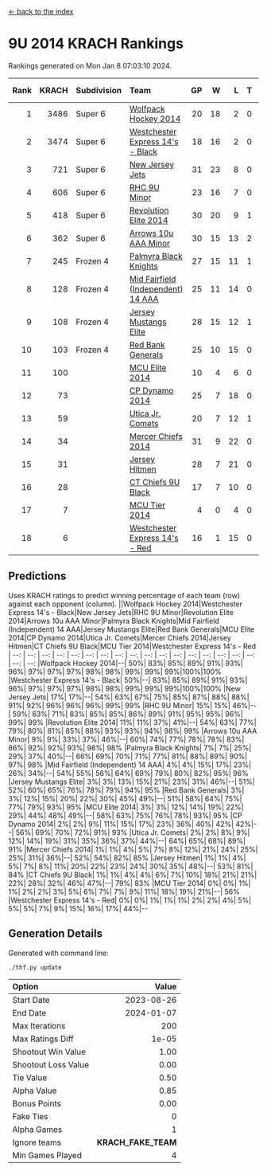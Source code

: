 [<- back to the index](readme.md)
# 9U 2014 KRACH Rankings
Rankings generated on Mon Jan  8 07:03:10 2024.

Rank|KRACH|Subdivision|Team|GP|W|L|T|OTW|OTL|SoS|Exp Wins|Win Diff
---:|---:|:---|:---|---:|---:|---:|---:|---:|---:|---:|---:|---:
1|3486|Super 6|[Wolfpack Hockey 2014](https://gamesheetstats.com/seasons/3664/teams/140871/schedule)|20|18|2|0|0|1|545|18.8|-0.0
2|3474|Super 6|[Westchester Express 14's - Black](https://gamesheetstats.com/seasons/3664/teams/140873/schedule)|18|16|2|0|2|0|607|16.8|-0.0
3|721|Super 6|[New Jersey Jets](https://gamesheetstats.com/seasons/3664/teams/140881/schedule)|31|23|8|0|3|0|594|23.9|0.0
4|606|Super 6|[RHC 9U Minor](https://gamesheetstats.com/seasons/3664/teams/140876/schedule)|23|16|7|0|1|0|625|16.9|0.0
5|418|Super 6|[Revolution Elite 2014](https://gamesheetstats.com/seasons/3664/teams/140880/schedule)|30|20|9|1|2|1|335|21.4|0.0
6|362|Super 6|[Arrows 10u AAA Minor](https://gamesheetstats.com/seasons/3664/teams/140872/schedule)|30|15|13|2|0|2|812|16.9|0.0
7|245|Frozen 4|[Palmyra Black Knights](https://gamesheetstats.com/seasons/3664/teams/140875/schedule)|27|15|11|1|1|1|458|16.4|0.0
8|128|Frozen 4|[Mid Fairfield (Independent) 14 AAA](https://gamesheetstats.com/seasons/3664/teams/140878/schedule)|25|11|14|0|1|0|732|11.9|0.0
9|108|Frozen 4|[Jersey Mustangs Elite](https://gamesheetstats.com/seasons/3664/teams/140888/schedule)|28|15|12|1|1|3|178|16.4|0.0
10|103|Frozen 4|[Red Bank Generals](https://gamesheetstats.com/seasons/3664/teams/140883/schedule)|25|10|15|0|0|1|477|10.9|0.0
11|100||[MCU Elite 2014](https://gamesheetstats.com/seasons/3664/teams/140874/schedule)|10|4|6|0|0|1|1296|4.9|0.0
12|73||[CP Dynamo 2014](https://gamesheetstats.com/seasons/3664/teams/140877/schedule)|25|7|18|0|0|1|736|7.9|0.0
13|59||[Utica Jr. Comets](https://gamesheetstats.com/seasons/3664/teams/140884/schedule)|20|7|12|1|0|1|500|8.4|0.0
14|34||[Mercer Chiefs 2014](https://gamesheetstats.com/seasons/3664/teams/140885/schedule)|31|9|22|0|1|2|200|9.9|0.0
15|31||[Jersey Hitmen](https://gamesheetstats.com/seasons/3664/teams/140879/schedule)|28|7|21|0|1|0|522|7.9|0.0
16|28||[CT Chiefs 9U Black](https://gamesheetstats.com/seasons/3664/teams/140886/schedule)|17|7|10|0|1|0|157|7.9|0.0
17|7||[MCU Tier 2014](https://gamesheetstats.com/seasons/3664/teams/140882/schedule)|4|0|4|0|0|0|302|0.9|0.0
18|6||[Westchester Express 14's - Red](https://gamesheetstats.com/seasons/3664/teams/140887/schedule)|16|1|15|0|0|0|138|1.9|0.0

## Predictions
Uses KRACH ratings to predict winning percentage of each team (row) against each opponent (column).
||Wolfpack Hockey 2014|Westchester Express 14's - Black|New Jersey Jets|RHC 9U Minor|Revolution Elite 2014|Arrows 10u AAA Minor|Palmyra Black Knights|Mid Fairfield (Independent) 14 AAA|Jersey Mustangs Elite|Red Bank Generals|MCU Elite 2014|CP Dynamo 2014|Utica Jr. Comets|Mercer Chiefs 2014|Jersey Hitmen|CT Chiefs 9U Black|MCU Tier 2014|Westchester Express 14's - Red
| --: | --: | --: | --: | --: | --: | --: | --: | --: | --: | --: | --: | --: | --: | --: | --: | --: | --: | --: 
|Wolfpack Hockey 2014|--| 50%| 83%| 85%| 89%| 91%| 93%| 96%| 97%| 97%| 97%| 98%| 98%| 99%| 99%| 99%|100%|100%
|Westchester Express 14's - Black| 50%|--| 83%| 85%| 89%| 91%| 93%| 96%| 97%| 97%| 97%| 98%| 98%| 99%| 99%| 99%|100%|100%
|New Jersey Jets| 17%| 17%|--| 54%| 63%| 67%| 75%| 85%| 87%| 88%| 88%| 91%| 92%| 96%| 96%| 96%| 99%| 99%
|RHC 9U Minor| 15%| 15%| 46%|--| 59%| 63%| 71%| 83%| 85%| 85%| 86%| 89%| 91%| 95%| 95%| 96%| 99%| 99%
|Revolution Elite 2014| 11%| 11%| 37%| 41%|--| 54%| 63%| 77%| 79%| 80%| 81%| 85%| 88%| 93%| 93%| 94%| 98%| 99%
|Arrows 10u AAA Minor|  9%|  9%| 33%| 37%| 46%|--| 60%| 74%| 77%| 78%| 78%| 83%| 86%| 92%| 92%| 93%| 98%| 98%
|Palmyra Black Knights|  7%|  7%| 25%| 29%| 37%| 40%|--| 66%| 69%| 70%| 71%| 77%| 81%| 88%| 89%| 90%| 97%| 98%
|Mid Fairfield (Independent) 14 AAA|  4%|  4%| 15%| 17%| 23%| 26%| 34%|--| 54%| 55%| 56%| 64%| 69%| 79%| 80%| 82%| 95%| 96%
|Jersey Mustangs Elite|  3%|  3%| 13%| 15%| 21%| 23%| 31%| 46%|--| 51%| 52%| 60%| 65%| 76%| 78%| 79%| 94%| 95%
|Red Bank Generals|  3%|  3%| 12%| 15%| 20%| 22%| 30%| 45%| 49%|--| 51%| 58%| 64%| 75%| 77%| 79%| 93%| 95%
|MCU Elite 2014|  3%|  3%| 12%| 14%| 19%| 22%| 29%| 44%| 48%| 49%|--| 58%| 63%| 75%| 76%| 78%| 93%| 95%
|CP Dynamo 2014|  2%|  2%|  9%| 11%| 15%| 17%| 23%| 36%| 40%| 42%| 42%|--| 56%| 69%| 70%| 72%| 91%| 93%
|Utica Jr. Comets|  2%|  2%|  8%|  9%| 12%| 14%| 19%| 31%| 35%| 36%| 37%| 44%|--| 64%| 65%| 68%| 89%| 91%
|Mercer Chiefs 2014|  1%|  1%|  4%|  5%|  7%|  8%| 12%| 21%| 24%| 25%| 25%| 31%| 36%|--| 52%| 54%| 82%| 85%
|Jersey Hitmen|  1%|  1%|  4%|  5%|  7%|  8%| 11%| 20%| 22%| 23%| 24%| 30%| 35%| 48%|--| 53%| 81%| 84%
|CT Chiefs 9U Black|  1%|  1%|  4%|  4%|  6%|  7%| 10%| 18%| 21%| 21%| 22%| 28%| 32%| 46%| 47%|--| 79%| 83%
|MCU Tier 2014|  0%|  0%|  1%|  1%|  2%|  2%|  3%|  5%|  6%|  7%|  7%|  9%| 11%| 18%| 19%| 21%|--| 56%
|Westchester Express 14's - Red|  0%|  0%|  1%|  1%|  1%|  2%|  2%|  4%|  5%|  5%|  5%|  7%|  9%| 15%| 16%| 17%| 44%|--

## Generation Details

Generated with command line:
```
./thf.py update
```

| Option | Value |
| :----- | ----: |
| Start Date | 2023-08-26 |
| End Date | 2024-01-07 |
| Max Iterations | 200 |
| Max Ratings Diff | 1e-05 |
| Shootout Win Value | 1.00 |
| Shootout Loss Value | 0.00 |
| Tie Value | 0.50 |
| Alpha Value | 0.85 |
| Bonus Points | 0.00 |
| Fake Ties | 0 |
| Alpha Games | 1 |
| Ignore teams | __KRACH_FAKE_TEAM__ |
| Min Games Played | 4 |

